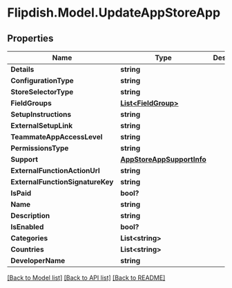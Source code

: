# Flipdish.Model.UpdateAppStoreApp
## Properties

Name | Type | Description | Notes
------------ | ------------- | ------------- | -------------
**Details** | **string** |  | 
**ConfigurationType** | **string** |  | 
**StoreSelectorType** | **string** |  | 
**FieldGroups** | [**List&lt;FieldGroup&gt;**](FieldGroup.md) |  | [optional] 
**SetupInstructions** | **string** |  | [optional] 
**ExternalSetupLink** | **string** |  | [optional] 
**TeammateAppAccessLevel** | **string** |  | [optional] 
**PermissionsType** | **string** |  | 
**Support** | [**AppStoreAppSupportInfo**](AppStoreAppSupportInfo.md) |  | [optional] 
**ExternalFunctionActionUrl** | **string** |  | [optional] 
**ExternalFunctionSignatureKey** | **string** |  | [optional] 
**IsPaid** | **bool?** |  | [optional] 
**Name** | **string** |  | 
**Description** | **string** |  | 
**IsEnabled** | **bool?** |  | [optional] 
**Categories** | **List&lt;string&gt;** |  | 
**Countries** | **List&lt;string&gt;** |  | 
**DeveloperName** | **string** |  | [optional] 

[[Back to Model list]](../README.md#documentation-for-models) [[Back to API list]](../README.md#documentation-for-api-endpoints) [[Back to README]](../README.md)

